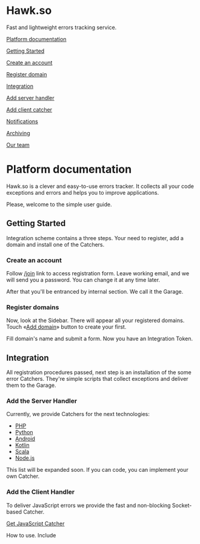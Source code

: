 # Hawk.so
Fast and lightweight errors tracking service.


[Platform documentation](#platform-documentation) 

[Getting Started](#getting-started) 

[Create an account](#create-account) 

[Register domain](#register-domain) 

[Integration](#integration) 

[Add server handler](#add-server-handler) 

[Add client catcher](#add-client-catcher) 

[Notifications](#notifications) 

[Archiving](#archiving) 

[Our team](#our-team)

<a name="platform-documentation"></a>Platform documentation
======================

Hawk.so is a clever and easy-to-use errors tracker. It collects all your code exceptions and errors and helps you to improve applications.

Please, welcome to the simple user guide.

<a name="getting-started"></a>Getting Started
---------------

Integration scheme contains a three steps. Your need to register, add a domain and install one of the Catchers.

### <a name="create-account"></a>Create an account

Follow [/join](https://hawk.so/join) link to access registration form. Leave working email, and we will send you a password. You can change it at any time later.

After that you'll be entranced by internal section. We call it the Garage.

### <a name="register-domain"></a>Register domains

Now, look at the Sidebar. There will appear all your registered domains. Touch «[Add domain](https://hawk.so/websites/create)» button to create your first.

Fill domain's name and submit a form. Now you have an Integration Token.

<a name="integration"></a>Integration
-----------

All registration procedures passed, next step is an installation of the some error Catchers. They're simple scripts that collect exceptions and deliver them to the Garage.

### <a name="add-server-handler"></a>Add the Server Handler

Currently, we provide Catchers for the next technologies:

*   [PHP](https://github.com/codex-team/hawk.php)
*   [Python](https://github.com/codex-team/hawk.python)
*   [Android](https://github.com/codex-team/hawk.android)
*   [Kotlin](https://github.com/codex-team/hawk.kotlin)
*   [Scala](https://github.com/codex-team/hawk.scala)
*   [Node.js](https://github.com/codex-team/hawk.nodejs)

This list will be expanded soon. If you can code, you can implement your own Catcher.

### <a name="add-client-catcher"></a>Add the Client Handler

To deliver JavaScript errors we provide the fast and non-blocking Socket-based Catcher.

[Get JavaScript Catcher](https://github.com/codex-team/hawk.javascript)

How to use. Include <script> tag loaded from the CDN or local cloned exemplar.

```html 
<script src="hawk.js" async></script>
```

Next, initialize the module with your Integration Token.

```html 
<script>
    hawk.init({token: “INTEGRATION_TOKEN”});
</script>
```

#### Source map support

Hawk supports JS SourceMaps for showing more useful information from your minified bundle. There a few conditions:

1.  Bundle ends with line contains anchor to the source map, like `//# sourceMappingURL=all.min.js.map`. It can be absolute or relative (relatively the bundle) path.
2.  Source map are publicly available by its URL.
3.  On every rebuilding you are updating the revision and pass it with \`init\` method. It can be heximal-hash or simply file's modification timestamp.

```js
hawk.init({token: 'INTEGRATION_TOKEN', revision: 12345654345})
```

### <a name="notifications"></a>Notifications

You can get notifications about catched errors to the Email, Telegram or Slack. For the last two types, we use Webhooks, so you free to use an any webhook bot, for example, our — [@codex_bot](https://github.com/codex-bot/Webhooks/blob/master/README.md).

Note about Webhook's query format. It is a POST-request with the message field contains notification's text.

To setup Notifications, open the [Settings](https://hawk.so/garage/settings) page, find a Project and click on the «Configure Webhooks» button. Then add Webhook endpoints for the Slack or Telegram and press «Save». Don't forget to activate checkboxes for the selected types.

### <a name="archiving"></a>Archiving

Hawk now in a public beta stage. So we allow to collect up to {{ eventsLimit|counter }} events of different types by a Project. You can have a several Projects at one account.

### <a name="our-team"></a>Our team

[CodeX](https://ifmo.su) is a small team of enthusiasts. We love web-development, build social and media services and trying to grow ourselves.

Please, leave a feedback on the our email [team@ifmo.su](mailto:team@ifmo.su?subject=Hawk). We REALLY appreciate this. And thanks for reading.